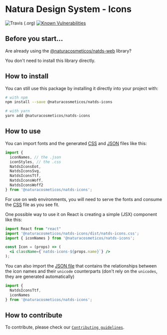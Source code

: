 # Natura Design System - Icons

![Travis (.org)](https://img.shields.io/travis/natura-cosmeticos/natds-js.svg)
[![Known Vulnerabilities](https://snyk.io/test/github/natura-cosmeticos/natds-js/badge.svg?targetFile=package.json)](https://snyk.io/test/github/natura-cosmeticos/natds-js?targetFile=package.json)

## Before you start...

Are already using the [@naturacosmeticos/natds-web](https://github.com/natura-cosmeticos/natds-js/tree/master/packages/web) library?

You don't need to install this library directly.

## How to install

You can still use this package by installing it directly into your project with:

```sh
# with npm
npm install --save @naturacosmeticos/natds-icons

# with yarn
yarn add @naturacosmeticos/natds-icons
```

## How to use

You can import fonts and the generated [CSS](https://github.com/natura-cosmeticos/natds-js/blob/master/packages/icons/src/natds-icons.css) and [JSON](https://github.com/natura-cosmeticos/natds-js/blob/master/packages/icons/src/natds-icons.json) files like this:

```jsx highlight-line="2"
import {
  iconNames, // the .json
  iconStyles, // the .css
  NatdsIconsEot,
  NatdsIconsSvg,
  NatdsIconsTtf,
  NatdsIconsWoff,
  NatdsIconsWoff2
} from '@naturacosmeticos/natds-icons';
```

For use on web environments, you will need to serve the fonts and consume the [CSS](https://github.com/natura-cosmeticos/natds-js/blob/master/packages/icons/src/natds-icons.css) file as you see fit.

One possible way to use it on React is creating a simple (JSX) component like this:

```jsx highlight-line="2"
import React from "react"
import '@naturacosmeticos/natds-icons/dist/natds-icons.css';
import { iconNames } from '@naturacosmeticos/natds-icons';

const Icon = (props) => (
  <i className={`natds-icons-${props.name}`} />
);
```

You can also import the [JSON file](https://github.com/natura-cosmeticos/natds-js/blob/master/packages/icons/src/natds-icons.json) that contains the relationships between the icon names and their `unicode` counterparts (don't rely on the `unicodes`, they are generated automatically)

```jsx highlight-line="2"
import {
  NatdsIconsTtf,
  iconNames
} from '@naturacosmeticos/natds-icons';
```

## How to contribute

To contribute, please check our [`Contributing guidelines`](./CONTRIBUTING.md).

